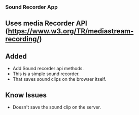 ### Sound Recorder App

## Uses media Recorder API (https://www.w3.org/TR/mediastream-recording/)

## Added
* Add Sound recorder api methods.
* This is a simple sound recorder.
* That saves sound clips on the browser itself.

## Know Issues

* Doesn't save the sound clip on the server.
